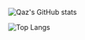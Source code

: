 ![Qaz's GitHub stats](https://github-readme-stats.vercel.app/api?username=QazCetelic&hide=stars&count_private=true)

![Top Langs](https://github-readme-stats.vercel.app/api/top-langs/?username=QazCetelic&langs_count=100&exclude_repo=GameCubeSite)
